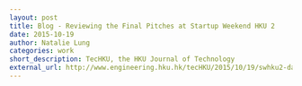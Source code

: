 ```yaml
---
layout: post
title: Blog - Reviewing the Final Pitches at Startup Weekend HKU 2
date: 2015-10-19
author: Natalie Lung
categories: work
short_description: TecHKU, the HKU Journal of Technology
external_url: http://www.engineering.hku.hk/tecHKU/2015/10/19/swhku2-day3/
---
```

